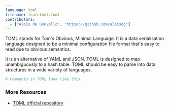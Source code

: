 ```yaml
---
language: toml
filename: learntoml.toml
contributors:
  - ["Alois de Gouvello", "https://github.com/aloisdg"]
---
```


TOML stands for Tom's Obvious, Minimal Language. It is a data serialisation language designed to be a minimal configuration file format that's easy to read due to obvious semantics.

It is an alternative of YAML and JSON. TOML is designed to map unambiguously to a hash table. TOML should be easy to parse into data structures in a wide variety of languages.

```toml
# Comments in TOML look like this.

```

### More Resources

+ [TOML official repository](https://github.com/toml-lang/toml)